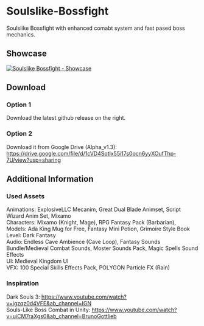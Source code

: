 # Soulslike-Bossfight

Soulslike Bossfight with enhanced comabt system and fast pased boss mechanics.

## Showcase

[![Soulslike Bossfight - Showcase](https://img.youtube.com/vi/SrWuRAtCsFY/0.jpg)](https://www.youtube.com/watch?v=SrWuRAtCsFY)

## Download

### Option 1
Download the latest github release on the right.

### Option 2
Download it from Google Drive (Alpha_v1.3): https://drive.google.com/file/d/1cVD4SotIx55i17s0ocn6yyXOufThp-7U/view?usp=sharing

## Additional Information

### Used Assets
Animations: ExplosiveLLC Mecanim, Great Dual Blade Animset, Script Wizard Anim Set, Mixamo  
Characters: Mixamo (Knight, Mage), RPG Fantasy Pack (Barbarian),  
Models: Ada King Mug for Free, Fantasy Mini Potion, Grimoire Style Book  
Level: Dark Fantasy  
Audio: Endless Cave Ambience (Cave Loop), Fantasy Sounds Bundle/Medieval Combat Sounds, Moster Sounds Pack, Magic Spells Sound Effects  
UI: Medieval Kingdom UI  
VFX: 100 Special Skills Effects Pack, POLYGON Particle FX (Rain)  

### Inspiration
Dark Souls 3: https://www.youtube.com/watch?v=igzqz0d4VFE&ab_channel=IGN  
Souls-Like Boss Combat in Unity: https://www.youtube.com/watch?v=uiCM7raXgs0&ab_channel=BrunoGottlieb  
